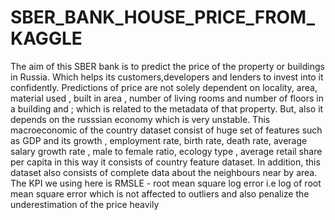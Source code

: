 # SBER_BANK_HOUSE_PRICE_FROM_KAGGLE
The aim of this SBER bank is to predict the price of the property or buildings in Russia. Which helps its customers,developers and lenders to invest into it confidently. Predictions of price are not solely dependent on locality, area, material used , built in area , number of living rooms and number of floors in a building and ; which is related to the metadata of that property. But, also it depends on the russsian economy which is very unstable. This macroeconomic of the country dataset consist of huge set of features such as GDP and its growth , employment rate, birth rate, death rate, average salary growth rate , male to female ratio, ecology type , average retail share per capita in this way it consists of country feature dataset. In addition, this dataset also consists of complete data about the neighbours near by area. The KPI we using here is RMSLE - root mean square log error i.e log of root mean square error which is not affected to outliers and also penalize the underestimation of the price heavily
